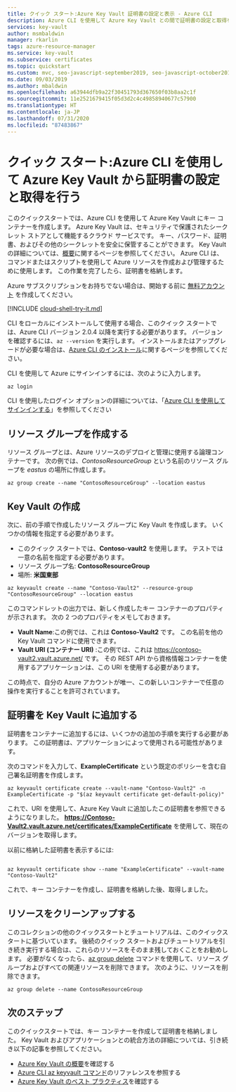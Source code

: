 ```yaml
---
title: クイック スタート:Azure Key Vault 証明書の設定と表示 - Azure CLI
description: Azure CLI を使用して Azure Key Vault との間で証明書の設定と取得を行う方法を紹介したクイックスタート
services: key-vault
author: msmbaldwin
manager: rkarlin
tags: azure-resource-manager
ms.service: key-vault
ms.subservice: certificates
ms.topic: quickstart
ms.custom: mvc, seo-javascript-september2019, seo-javascript-october2019, devx-track-azurecli
ms.date: 09/03/2019
ms.author: mbaldwin
ms.openlocfilehash: a63944dfb9a22f30451793d367650f03b8aa2c1f
ms.sourcegitcommit: 11e2521679415f05d3d2c4c49858940677c57900
ms.translationtype: HT
ms.contentlocale: ja-JP
ms.lasthandoff: 07/31/2020
ms.locfileid: "87483867"
---
```

# <a name="quickstart-set-and-retrieve-a-certificate-from-azure-key-vault-using-azure-cli"></a>クイック スタート:Azure CLI を使用して Azure Key Vault から証明書の設定と取得を行う

このクイックスタートでは、Azure CLI を使用して Azure Key Vault にキー コンテナーを作成します。 Azure Key Vault は、セキュリティで保護されたシークレット ストアとして機能するクラウド サービスです。 キー、パスワード、証明書、およびその他のシークレットを安全に保管することができます。 Key Vault の詳細については、[概要](../general/overview.md)に関するページを参照してください。 Azure CLI は、コマンドまたはスクリプトを使用して Azure リソースを作成および管理するために使用します。 この作業を完了したら、証明書を格納します。

Azure サブスクリプションをお持ちでない場合は、開始する前に [無料アカウント](https://azure.microsoft.com/free/?WT.mc_id=A261C142F) を作成してください。


[!INCLUDE [cloud-shell-try-it.md](../../../includes/cloud-shell-try-it.md)]

CLI をローカルにインストールして使用する場合、このクイック スタートでは、Azure CLI バージョン 2.0.4 以降を実行する必要があります。 バージョンを確認するには、`az --version` を実行します。 インストールまたはアップグレードが必要な場合は、[Azure CLI のインストール]( /cli/azure/install-azure-cli)に関するページを参照してください。

CLI を使用して Azure にサインインするには、次のように入力します。

```azurecli
az login
```

CLI を使用したログイン オプションの詳細については、「[Azure CLI を使用してサインインする](/cli/azure/authenticate-azure-cli?view=azure-cli-latest)」を参照してください

## <a name="create-a-resource-group"></a>リソース グループを作成する

リソース グループとは、Azure リソースのデプロイと管理に使用する論理コンテナーです。 次の例では、*ContosoResourceGroup* という名前のリソース グループを *eastus* の場所に作成します。

```azurecli
az group create --name "ContosoResourceGroup" --location eastus
```

## <a name="create-a-key-vault"></a>Key Vault の作成

次に、前の手順で作成したリソース グループに Key Vault を作成します。 いくつかの情報を指定する必要があります。

- このクイック スタートでは、**Contoso-vault2** を使用します。 テストでは一意の名前を指定する必要があります。
- リソース グループ名: **ContosoResourceGroup**
- 場所: **米国東部**

```azurecli
az keyvault create --name "Contoso-Vault2" --resource-group "ContosoResourceGroup" --location eastus
```

このコマンドレットの出力では、新しく作成したキー コンテナーのプロパティが示されます。 次の 2 つのプロパティをメモしておきます。

- **Vault Name**:この例では、これは **Contoso-Vault2** です。 この名前を他の Key Vault コマンドに使用できます。
- **Vault URI (コンテナー URI)** :この例では、これは https://contoso-vault2.vault.azure.net/ です。 その REST API から資格情報コンテナーを使用するアプリケーションは、この URI を使用する必要があります。

この時点で、自分の Azure アカウントが唯一、この新しいコンテナーで任意の操作を実行することを許可されています。

## <a name="add-a-certificate-to-key-vault"></a>証明書を Key Vault に追加する

証明書をコンテナーに追加するには、いくつかの追加の手順を実行する必要があります。 この証明書は、アプリケーションによって使用される可能性があります。 

次のコマンドを入力して、**ExampleCertificate** という既定のポリシーを含む自己署名証明書を作成します。

```azurecli
az keyvault certificate create --vault-name "Contoso-Vault2" -n ExampleCertificate -p "$(az keyvault certificate get-default-policy)"
```

これで、URI を使用して、Azure Key Vault に追加したこの証明書を参照できるようになりました。 **https://Contoso-Vault2.vault.azure.net/certificates/ExampleCertificate** を使用して、現在のバージョンを取得します。 

以前に格納した証明書を表示するには:

```azurecli

az keyvault certificate show --name "ExampleCertificate" --vault-name "Contoso-Vault2"
```

これで、キー コンテナーを作成し、証明書を格納した後、取得しました。

## <a name="clean-up-resources"></a>リソースをクリーンアップする

このコレクションの他のクイックスタートとチュートリアルは、このクイックスタートに基づいています。 後続のクイック スタートおよびチュートリアルを引き続き実行する場合は、これらのリソースをそのまま残しておくことをお勧めします。
必要がなくなったら、[az group delete](/cli/azure/group) コマンドを使用して、リソース グループおよびすべての関連リソースを削除できます。 次のように、リソースを削除できます。

```azurecli
az group delete --name ContosoResourceGroup
```

## <a name="next-steps"></a>次のステップ

このクイックスタートでは、キー コンテナーを作成して証明書を格納しました。 Key Vault およびアプリケーションとの統合方法の詳細については、引き続き以下の記事を参照してください。

- [Azure Key Vault の概要](../general/overview.md)を確認する
- [Azure CLI az keyvault コマンド](/cli/azure/keyvault?view=azure-cli-latest)のリファレンスを参照する
- [Azure Key Vault のベスト プラクティス](../general/best-practices.md)を確認する
